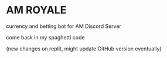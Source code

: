 # AM ROYALE
 currency and betting bot for AM Discord Server

come bask in my spaghetti code

(new changes on replit, might update GitHub version eventually)
